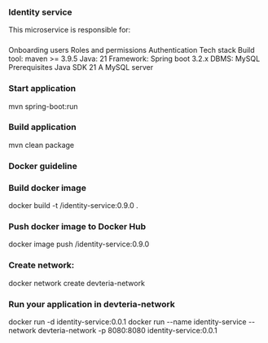 ### Identity service
This microservice is responsible for:
###
Onboarding users
Roles and permissions
Authentication
Tech stack
Build tool: maven >= 3.9.5
Java: 21
Framework: Spring boot 3.2.x
DBMS: MySQL
Prerequisites
Java SDK 21
A MySQL server
### Start application
mvn spring-boot:run

### Build application
mvn clean package

### Docker guideline

### Build docker image
docker build -t <account>/identity-service:0.9.0 .

### Push docker image to Docker Hub
docker image push <account>/identity-service:0.9.0

### Create network:
docker network create devteria-network

### Run your application in devteria-network
docker run -d identity-service:0.0.1
docker run --name identity-service --network devteria-network -p 8080:8080 identity-service:0.0.1